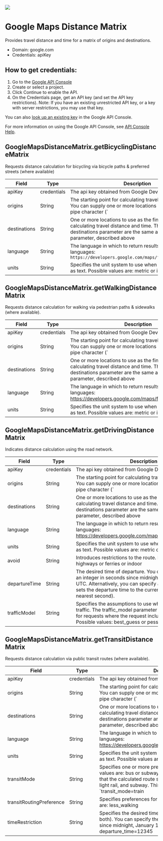 <p align="left">
  <a href="http://rapidapi.com">
    <img src="https://storage.googleapis.com/rapidapi-temp/background.png"/>
  </a>
</p>

# Google Maps Distance Matrix
Provides travel distance and time for a matrix of origins and destinations.
* Domain: google.com
* Credentials: apiKey

## How to get credentials: 
1. Go to the [Google API Console](https://console.developers.google.com/flows/enableapi?apiid=distance_matrix_backend&reusekey=true)
2. Create or select a project.
3. Click Continue to enable the API.
4. On the Credentials page, get an API key (and set the API key restrictions). 
Note: If you have an existing unrestricted API key, or a key with server restrictions, you may use that key.


You can also [look up an existing key](https://console.developers.google.com/project/_/apiui/credential) in the Google API Console.

For more information on using the Google API Console, see [API Console Help](https://support.google.com/googleapi).

## GoogleMapsDistanceMatrix.getBicyclingDistanceMatrix
Requests distance calculation for bicycling via bicycle paths & preferred streets (where available)

| Field       | Type       | Description
|-------------|------------|----------
| apiKey      | credentials| The api key obtained from Google Developers Console.
| origins     | String     | The starting point for calculating travel distance and time. You can supply one or more locations separated by the pipe character (`|`), in the form of an address, latitude/longitude coordinates, or a place ID
| destinations| String     | One or more locations to use as the finishing point for calculating travel distance and time. The options for the destinations parameter are the same as for the origins parameter, described above
| language    | String     | The language in which to return results. List of supported languages: `https://developers.google.com/maps/faq#languagesupport`
| units       | String     |  Specifies the unit system to use when expressing distance as text. Possible values are: metric or imperial

## GoogleMapsDistanceMatrix.getWalkingDistanceMatrix
Requests distance calculation for walking via pedestrian paths & sidewalks (where available).

| Field       | Type       | Description
|-------------|------------|----------
| apiKey      | credentials| The api key obtained from Google Developers Console.
| origins     | String     | The starting point for calculating travel distance and time. You can supply one or more locations separated by the pipe character (`|`), in the form of an address, latitude/longitude coordinates, or a place ID
| destinations| String     | One or more locations to use as the finishing point for calculating travel distance and time. The options for the destinations parameter are the same as for the origins parameter, described above
| language    | String     | The language in which to return results. List of supported languages: https://developers.google.com/maps/faq#languagesupport
| units       | String     |  Specifies the unit system to use when expressing distance as text. Possible values are: metric or imperial

## GoogleMapsDistanceMatrix.getDrivingDistanceMatrix
Indicates distance calculation using the road network.

| Field         | Type       | Description
|---------------|------------|----------
| apiKey        | credentials| The api key obtained from Google Developers Console.
| origins       | String     | The starting point for calculating travel distance and time. You can supply one or more locations separated by the pipe character (`|`), in the form of an address, latitude/longitude coordinates, or a place ID
| destinations  | String     | One or more locations to use as the finishing point for calculating travel distance and time. The options for the destinations parameter are the same as for the origins parameter, described above
| language      | String     | The language in which to return results. List of supported languages: https://developers.google.com/maps/faq#languagesupport
| units         | String     | Specifies the unit system to use when expressing distance as text. Possible values are: metric or imperial
| avoid         | String     | Introduces restrictions to the route. Possible values: tolls or highways or ferries or indoor
| departureTime| String     | The desired time of departure. You can specify the time as an integer in seconds since midnight, January 1, 1970 UTC. Alternatively, you can specify a value of now, which sets the departure time to the current time (correct to the nearest second).
| trafficModel | String     | Specifies the assumptions to use when calculating time in traffic. The traffic_model parameter may only be specified for requests where the request includes a departure_time. Possible values: best_guess or pessimistic or optimistic

## GoogleMapsDistanceMatrix.getTransitDistanceMatrix
Requests distance calculation via public transit routes (where available).

| Field                     | Type       | Description
|---------------------------|------------|----------
| apiKey                    | credentials| The api key obtained from Google Developers Console.
| origins                   | String     | The starting point for calculating travel distance and time. You can supply one or more locations separated by the pipe character (`|`), in the form of an address, latitude/longitude coordinates, or a place ID
| destinations              | String     | One or more locations to use as the finishing point for calculating travel distance and time. The options for the destinations parameter are the same as for the origins parameter, described above
| language                  | String     | The language in which to return results. List of supported languages: https://developers.google.com/maps/faq#languagesupport
| units                     | String     | Specifies the unit system to use when expressing distance as text. Possible values are: metric | imperial
| transitMode              | String     | Specifies one or more preferred modes of transit. Possible values are: bus or subway or train or tram or rail (indicates that the calculated route should prefer travel by train, tram, light rail, and subway. This is equivalent to `transit_mode=train|tram|subway`)
| transitRoutingPreference| String     | Specifies preferences for transit requests. Possible values are: less_walking | fewer_transfers
| timeRestriction          | String     | Specifies the desired time of departure or arrival (but not both). You can specify the time as an integer in seconds since midnight, January 1, 1970 UTC. `Possible values are: departure_time=12345 | arrival_time=12345`

